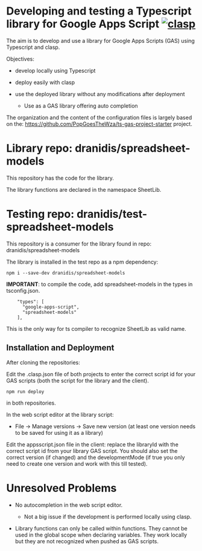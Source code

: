 # Developing and testing a Typescript library for Google Apps Script [![clasp](https://img.shields.io/badge/built%20with-clasp-4285f4.svg)](https://github.com/google/clasp)

The aim is to develop and use a library for Google Apps Scripts (GAS) using Typescript and clasp.

Objectives:

* develop locally using Typescript
* deploy easily with clasp
* use the deployed library without any modifications after deployment
  
  * Use as a GAS library offering auto completion 

The organization and the content of the configuration files is largely based on the: https://github.com/PopGoesTheWza/ts-gas-project-starter project.

# Library repo: dranidis/spreadsheet-models

This repository has the code for the library.

The library functions are declared in the namespace SheetLib.


# Testing repo: dranidis/test-spreadsheet-models

This repository is a consumer for the library found in repo:
dranidis/spreadsheet-models

The library is installed in the test repo as a npm dependency:

```
npm i --save-dev dranidis/spreadsheet-models
```

**IMPORTANT**: to compile the code, add  spreadsheet-models in the types in tsconfig.json.

```
    "types": [
      "google-apps-script", 
      "spreadsheet-models"
    ],
```
This is the only way for ts compiler to recognize SheetLib as valid name.

## Installation and Deployment

After cloning the repositories:

Edit the .clasp.json file of both projects to enter the correct script id for your GAS scripts (both the script for the library and the client).

```
npm run deploy
```
in both repositories.

In the web script editor at the library script:

* File -> Manage versions -> Save new version (at least one version needs to be saved for using it as a library)

Edit the appsscript.json file in the client: replace the libraryId with the correct script id from your library GAS script. You should also set the correct version (if changed) and the developmentMode (if true you only need to create one version and work with this till tested).


# Unresolved Problems

* No autocompletion in the web script editor.

    * Not a big issue if the development is performed locally using clasp.

* Library functions can only be called within functions. They cannot be used in the global scope when declaring variables. They work locally but they are not recognized when pushed as GAS scripts.
